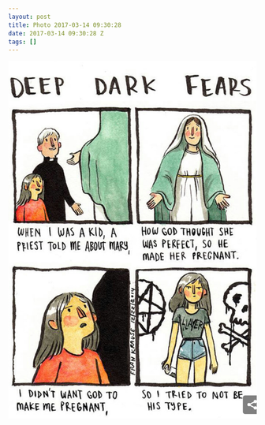 ```yaml
---
layout: post
title: Photo 2017-03-14 09:30:28
date: 2017-03-14 09:30:28 Z
tags: []
---
```

![](/media/2017/03/158388287852.jpg)
